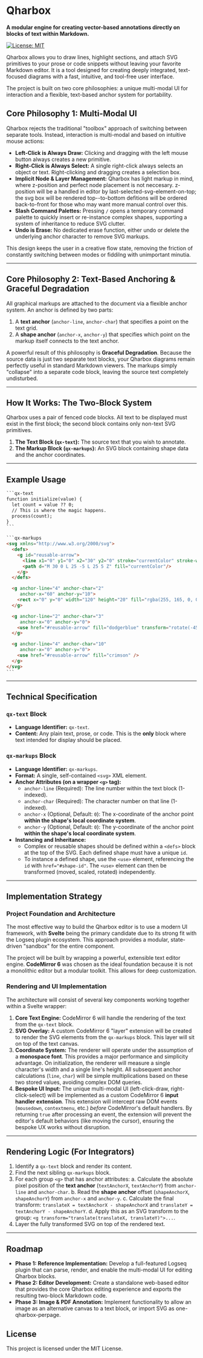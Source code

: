 # Qharbox

**A modular engine for creating vector-based annotations directly on blocks of text within Markdown.**

[![License: MIT](https://img.shields.io/badge/License-MIT-yellow.svg)](https://opensource.org/licenses/MIT)

Qharbox allows you to draw lines, highlight sections, and attach SVG primitives to your prose or code snippets without leaving your favorite Markdown editor. It is a tool designed for creating deeply integrated, text-focused diagrams with a fast, intuitive, and tool-free user interface.

The project is built on two core philosophies: a unique multi-modal UI for interaction and a flexible, text-based anchor system for portability.

## Core Philosophy 1: Multi-Modal UI

Qharbox rejects the traditional "toolbox" approach of switching between separate tools. Instead, interaction is multi-modal and based on intuitive mouse actions:

* **Left-Click is Always Draw:** Clicking and dragging with the left mouse button always creates a new primitive.
* **Right-Click is Always Select:** A single right-click always selects an object or text. Right-clicking and dragging creates a selection box.
* **Implicit Node & Layer Management:** Qharbox has light markup in mind, where z-position and perfect node placement is not neccesary. z-position will be a handled in editor by last-selected-svg-element-on-top; the svg box will be rendered top--to-bottom defitions will be ordered back-to-front for those who may want more manual control over this.
* **Slash Command Palettes:** Pressing `/` opens a temporary command palette to quickly insert or re-instance complex shapes, supporting a system of inheritance to reduce SVG clutter.
* **Undo is Erase:** No dedicated erase function, either undo or delete the underlying anchor character to remove SVG markups.

This design keeps the user in a creative flow state, removing the friction of constantly switching between modes or fiddilng with unimportant minutia.

---
## Core Philosophy 2: Text-Based Anchoring & Graceful Degradation

All graphical markups are attached to the document via a flexible anchor system. An anchor is defined by two parts:
1.  A **text anchor** (`anchor-line`, `anchor-char`) that specifies a point on the text grid.
2.  A **shape anchor** (`anchor-x`, `anchor-y`) that specifies which point on the markup itself connects to the text anchor.

A powerful result of this philosophy is **Graceful Degradation**. Because the source data is just two separate text blocks, your Qharbox diagrams remain perfectly useful in standard Markdown viewers. The markups simply "collapse" into a separate code block, leaving the source text completely undisturbed.

---
## How It Works: The Two-Block System

Qharbox uses a pair of fenced code blocks. All text to be displayed must exist in the first block; the second block contains only non-text SVG primitives.

1.  **The Text Block (`qx-text`):** The source text that you wish to annotate.
2.  **The Markup Block (`qx-markups`):** An SVG block containing shape data and the anchor coordinates.

---
## Example Usage

```markdown
​```qx-text
function initialize(value) {
  let count = value ?? 0;
  // This is where the magic happens.
  process(count);
}
​```

​```qx-markups
<svg xmlns="http://www.w3.org/2000/svg">
  <defs>
    <g id="reusable-arrow">
      <line x1="0" y1="0" x2="30" y2="0" stroke="currentColor" stroke-width="2"/>
      <path d="M 30 0 L 25 -5 L 25 5 Z" fill="currentColor"/>
    </g>
  </defs>

  <g anchor-line="4" anchor-char="2"
     anchor-x="60" anchor-y="10">
    <rect x="0" y="0" width="120" height="20" fill="rgba(255, 165, 0, 0.3)" stroke="orange" stroke-width="1.5" />
  </g>

  <g anchor-line="2" anchor-char="3"
     anchor-x="0" anchor-y="0">
    <use href="#reusable-arrow" fill="dodgerblue" transform="rotate(-45)" />
  </g>

  <g anchor-line="4" anchor-char="10"
     anchor-x="0" anchor-y="0">
    <use href="#reusable-arrow" fill="crimson" />
  </g>
</svg>
​```
```
---
## Technical Specification

### `qx-text` Block

* **Language Identifier:** `qx-text`.
* **Content:** Any plain text, prose, or code. This is the **only** block where text intended for display should be placed.

### `qx-markups` Block

* **Language Identifier:** `qx-markups`.
* **Format:** A single, self-contained `<svg>` XML element.
* **Anchor Attributes (on a wrapper `<g>` tag):**
    * `anchor-line` (Required): The line number within the text block (1-indexed).
    * `anchor-char` (Required): The character number on that line (1-indexed).
    * `anchor-x` (Optional, Default: `0`): The x-coordinate of the anchor point **within the shape's local coordinate system**.
    * `anchor-y` (Optional, Default: `0`): The y-coordinate of the anchor point **within the shape's local coordinate system**.
* **Instancing and Inheritance:**
    * Complex or reusable shapes should be defined within a `<defs>` block at the top of the SVG. Each defined shape must have a unique `id`.
    * To instance a defined shape, use the `<use>` element, referencing the `id` with `href="#shape-id"`. The `<use>` element can then be transformed (moved, scaled, rotated) independently.

---
## Implementation Strategy

### Project Foundation and Architecture

The most effective way to build the Qharbox editor is to use a modern UI framework, with **Svelte** being the primary candidate due to its strong fit with the Logseq plugin ecosystem. This approach provides a modular, state-driven "sandbox" for the entire component.

The project will be built by wrapping a powerful, extensible text editor engine. **CodeMirror 6** was chosen as the ideal foundation because it is not a monolithic editor but a modular toolkit. This allows for deep customization.

### Rendering and UI Implementation

The architecture will consist of several key components working together within a Svelte wrapper:

1.  **Core Text Engine:** CodeMirror 6 will handle the rendering of the text from the `qx-text` block.
2.  **SVG Overlay:** A custom CodeMirror 6 "layer" extension will be created to render the SVG elements from the `qx-markups` block. This layer will sit on top of the text canvas.
3.  **Coordinate System:** The renderer will operate under the assumption of a **monospace font**. This provides a major performance and simplicity advantage. On initialization, the renderer will measure a single character's width and a single line's height. All subsequent anchor calculations (`line`, `char`) will be simple multiplications based on these two stored values, avoiding complex DOM queries.
4.  **Bespoke UI Input:** The unique multi-modal UI (left-click-draw, right-click-select) will be implemented as a custom CodeMirror 6 **input handler extension**. This extension will intercept raw DOM events (`mousedown`, `contextmenu`, etc.) *before* CodeMirror's default handlers. By returning `true` after processing an event, the extension will prevent the editor's default behaviors (like moving the cursor), ensuring the bespoke UX works without disruption.

---
## Rendering Logic (For Integrators)

1.  Identify a `qx-text` block and render its content.
2.  Find the next sibling `qx-markups` block.
3.  For each group `<g>` that has anchor attributes:
    a. Calculate the absolute pixel position of the **text anchor** (`textAnchorX`, `textAnchorY`) from `anchor-line` and `anchor-char`.
    b. Read the **shape anchor** offset (`shapeAnchorX`, `shapeAnchorY`) from `anchor-x` and `anchor-y`.
    c. Calculate the final transform: `translateX = textAnchorX - shapeAnchorX` and `translateY = textAnchorY - shapeAnchorY`.
    d. Apply this as an SVG transform to the group: `<g transform="translate(translateX, translateY)">...`.
4.  Layer the fully transformed SVG on top of the rendered text.

---
## Roadmap

* **Phase 1: Reference Implementation:** Develop a full-featured Logseq plugin that can parse, render, and enable the multi-modal UI for editing Qharbox blocks.
* **Phase 2: Editor Development:** Create a standalone web-based editor that provides the core Qharbox editing experience and exports the resulting two-block Markdown code.
* **Phase 3: Image & PDF Annotation:** Implement functionality to allow an image as an alternative canvas to a text block, or import SVG as one-qharbox-perpage.

## License

This project is licensed under the MIT License.
